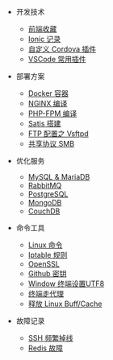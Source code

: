 * 开发技术
  * [前端收藏](pages/dev/front)
  * [Ionic 记录](pages/dev/ionic)
  * [自定义 Cordova 插件](pages/dev/plugman)
  * [VSCode 常用插件](pages/dev/vscode)

* 部署方案
  <!-- * [Kubernetes 集群](pages/deploy/k8s) -->
  * [Docker 容器](pages/deploy/docker)
  * [NGINX 编译](pages/deploy/nginx)
  * [PHP-FPM 编译](pages/deploy/php-fpm)
  * [Satis 搭建](pages/deploy/satis)
  * [FTP 配置之 Vsftpd](pages/deploy/vsftp)
  * [共享协议 SMB](pages/deploy/smb)

* 优化服务
  * [MySQL & MariaDB](pages/service/mysql_mariadb)
  * [RabbitMQ](pages/service/rabbitmq)
  * [PostgreSQL](pages/service/pgsql)
  * [MongoDB](pages/service/mongodb)
  * [CouchDB](pages/service/couchdb)

* 命令工具
  * [Linux 命令](pages/shell/linux)
  * [Iptable 规则](pages/shell/iptable)
  * [OpenSSL](pages/shell/openssl)
  * [Github 密钥](pages/shell/git_ssh)
  * [Window 终端设置UTF8](pages/shell/cmd)
  * [终端走代理](pages/shell/proxy)
  * [释放 Linux Buff/Cache](pages/shell/buff_cache)

* 故障记录
  * [SSH 频繁掉线](pages/note/ssh_disconnect)
  * [Redis 故障](pages/note/redis_rdb)
